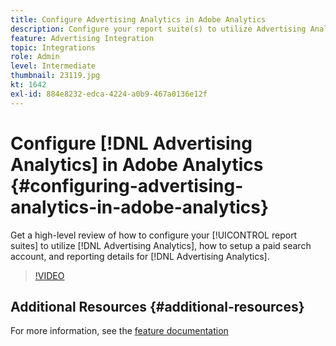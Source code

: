 ```yaml
---
title: Configure Advertising Analytics in Adobe Analytics
description: Configure your report suite(s) to utilize Advertising Analytics.
feature: Advertising Integration
topic: Integrations
role: Admin
level: Intermediate
thumbnail: 23119.jpg
kt: 1642
exl-id: 884e8232-edca-4224-a0b9-467a0136e12f
---
```

# Configure [!DNL Advertising Analytics] in Adobe Analytics {#configuring-advertising-analytics-in-adobe-analytics}

Get a high-level review of how to configure your [!UICONTROL report suites] to utilize [!DNL Advertising Analytics], how to setup a paid search account, and reporting details for [!DNL Advertising Analytics].

>[!VIDEO](https://video.tv.adobe.com/v/23119/?quality=12)

## Additional Resources {#additional-resources}

For more information, see the [feature documentation](https://experienceleague.adobe.com/docs/analytics/integration/advertising-analytics/overview.html)
